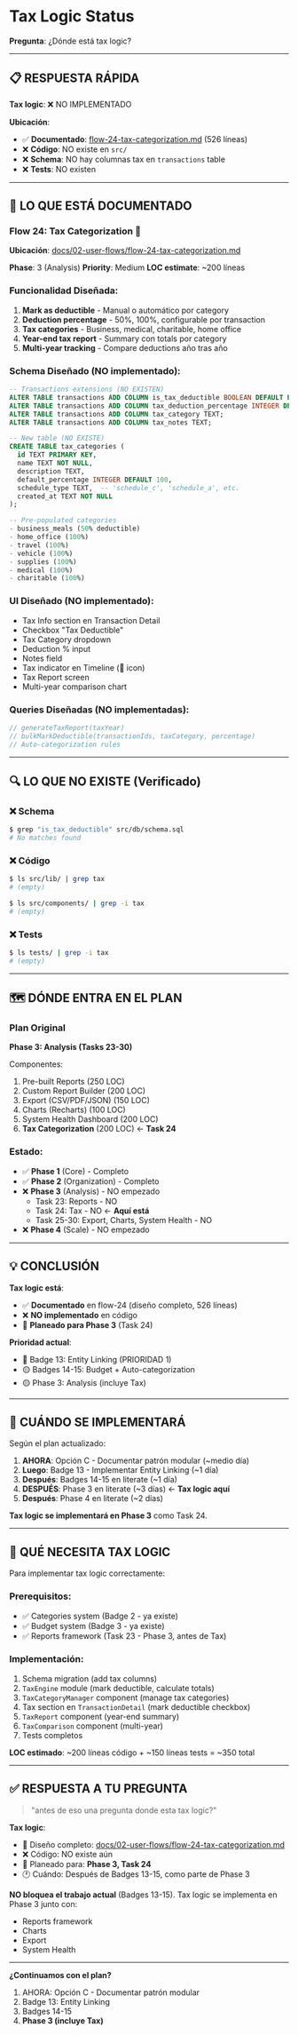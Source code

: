 # Tax Logic Status

**Pregunta**: ¿Dónde está tax logic?

---

## 📋 RESPUESTA RÁPIDA

**Tax logic**: ❌ NO IMPLEMENTADO

**Ubicación**:
- ✅ **Documentado**: [flow-24-tax-categorization.md](docs/02-user-flows/flow-24-tax-categorization.md) (526 líneas)
- ❌ **Código**: NO existe en `src/`
- ❌ **Schema**: NO hay columnas tax en `transactions` table
- ❌ **Tests**: NO existen

---

## 📖 LO QUE ESTÁ DOCUMENTADO

### Flow 24: Tax Categorization 💼

**Ubicación**: [docs/02-user-flows/flow-24-tax-categorization.md](docs/02-user-flows/flow-24-tax-categorization.md)

**Phase**: 3 (Analysis)
**Priority**: Medium
**LOC estimate**: ~200 líneas

### Funcionalidad Diseñada:

1. **Mark as deductible** - Manual o automático por category
2. **Deduction percentage** - 50%, 100%, configurable por transaction
3. **Tax categories** - Business, medical, charitable, home office
4. **Year-end tax report** - Summary con totals por category
5. **Multi-year tracking** - Compare deductions año tras año

### Schema Diseñado (NO implementado):

```sql
-- Transactions extensions (NO EXISTEN)
ALTER TABLE transactions ADD COLUMN is_tax_deductible BOOLEAN DEFAULT FALSE;
ALTER TABLE transactions ADD COLUMN tax_deduction_percentage INTEGER DEFAULT 100;
ALTER TABLE transactions ADD COLUMN tax_category TEXT;
ALTER TABLE transactions ADD COLUMN tax_notes TEXT;

-- New table (NO EXISTE)
CREATE TABLE tax_categories (
  id TEXT PRIMARY KEY,
  name TEXT NOT NULL,
  description TEXT,
  default_percentage INTEGER DEFAULT 100,
  schedule_type TEXT,  -- 'schedule_c', 'schedule_a', etc.
  created_at TEXT NOT NULL
);

-- Pre-populated categories
- business_meals (50% deductible)
- home_office (100%)
- travel (100%)
- vehicle (100%)
- supplies (100%)
- medical (100%)
- charitable (100%)
```

### UI Diseñado (NO implementado):

- Tax Info section en Transaction Detail
- Checkbox "Tax Deductible"
- Tax Category dropdown
- Deduction % input
- Notes field
- Tax indicator en Timeline (💼 icon)
- Tax Report screen
- Multi-year comparison chart

### Queries Diseñadas (NO implementadas):

```javascript
// generateTaxReport(taxYear)
// bulkMarkDeductible(transactionIds, taxCategory, percentage)
// Auto-categorization rules
```

---

## 🔍 LO QUE NO EXISTE (Verificado)

### ❌ Schema

```bash
$ grep "is_tax_deductible" src/db/schema.sql
# No matches found
```

### ❌ Código

```bash
$ ls src/lib/ | grep tax
# (empty)

$ ls src/components/ | grep -i tax
# (empty)
```

### ❌ Tests

```bash
$ ls tests/ | grep -i tax
# (empty)
```

---

## 🗺️ DÓNDE ENTRA EN EL PLAN

### Plan Original

**Phase 3: Analysis (Tasks 23-30)**

Componentes:
1. Pre-built Reports (250 LOC)
2. Custom Report Builder (200 LOC)
3. Export (CSV/PDF/JSON) (150 LOC)
4. Charts (Recharts) (100 LOC)
5. System Health Dashboard (200 LOC)
6. **Tax Categorization** (200 LOC) ← **Task 24**

### Estado:

- ✅ **Phase 1** (Core) - Completo
- ✅ **Phase 2** (Organization) - Completo
- ❌ **Phase 3** (Analysis) - NO empezado
  - Task 23: Reports - NO
  - Task 24: Tax - NO ← **Aquí está**
  - Task 25-30: Export, Charts, System Health - NO
- ❌ **Phase 4** (Scale) - NO empezado

---

## 💡 CONCLUSIÓN

**Tax logic está**:
- ✅ **Documentado** en flow-24 (diseño completo, 526 líneas)
- ❌ **NO implementado** en código
- 📅 **Planeado para Phase 3** (Task 24)

**Prioridad actual**:
- 🔴 Badge 13: Entity Linking (PRIORIDAD 1)
- 🟡 Badges 14-15: Budget + Auto-categorization
- 🟡 Phase 3: Analysis (incluye Tax)

---

## 🚀 CUÁNDO SE IMPLEMENTARÁ

Según el plan actualizado:

1. **AHORA**: Opción C - Documentar patrón modular (~medio día)
2. **Luego**: Badge 13 - Implementar Entity Linking (~1 día)
3. **Después**: Badges 14-15 en literate (~1 día)
4. **DESPUÉS**: Phase 3 en literate (~3 días) ← **Tax logic aquí**
5. **Después**: Phase 4 en literate (~2 días)

**Tax logic se implementará en Phase 3** como Task 24.

---

## 📝 QUÉ NECESITA TAX LOGIC

Para implementar tax logic correctamente:

### Prerequisitos:
- ✅ Categories system (Badge 2 - ya existe)
- ✅ Budget system (Badge 3 - ya existe)
- ✅ Reports framework (Task 23 - Phase 3, antes de Tax)

### Implementación:
1. Schema migration (add tax columns)
2. `TaxEngine` module (mark deductible, calculate totals)
3. `TaxCategoryManager` component (manage tax categories)
4. Tax section en `TransactionDetail` (mark deductible checkbox)
5. `TaxReport` component (year-end summary)
6. `TaxComparison` component (multi-year)
7. Tests completos

**LOC estimado**: ~200 líneas código + ~150 líneas tests = ~350 total

---

## ✅ RESPUESTA A TU PREGUNTA

> "antes de eso una pregunta donde esta tax logic?"

**Tax logic**:
- 📖 Diseño completo: [docs/02-user-flows/flow-24-tax-categorization.md](docs/02-user-flows/flow-24-tax-categorization.md)
- ❌ Código: NO existe aún
- 📅 Planeado para: **Phase 3, Task 24**
- 🕐 Cuándo: Después de Badges 13-15, como parte de Phase 3

**NO bloquea el trabajo actual** (Badges 13-15). Tax logic se implementa en Phase 3 junto con:
- Reports framework
- Charts
- Export
- System Health

---

**¿Continuamos con el plan?**

1. AHORA: Opción C - Documentar patrón modular
2. Badge 13: Entity Linking
3. Badges 14-15
4. **Phase 3 (incluye Tax)**
